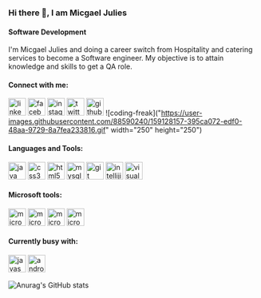 ### Hi there 👋, I am Micgael Julies
#### Software Development
I'm Micgael Julies and doing a career switch from Hospitality and catering services to become a Software engineer.
My objective is to attain knowledge and skills to get a QA role.

#### Connect with me:  
[<img src='https://cdn.jsdelivr.net/npm/simple-icons@3.0.1/icons/linkedin.svg' alt='linkedin' height='35'>](https://www.linkedin.com/in/MicgaelJulies/) [<img src='https://cdn.jsdelivr.net/npm/simple-icons@3.0.1/icons/facebook.svg' alt='facebook' height='35'>](https://www.facebook.com/MicgaelJulies) [<img src='https://cdn.jsdelivr.net/npm/simple-icons@3.0.1/icons/instagram.svg' alt='instagram' height='35'>](https://www.instagram.com/migo_vibe22/) [<img src='https://cdn.jsdelivr.net/npm/simple-icons@3.0.1/icons/twitter.svg' alt='twitter' height='35'>](https://twitter.com/MICGAEL) [<img src='https://cdn.jsdelivr.net/npm/simple-icons@3.0.1/icons/github.svg' alt='github' height='35'>](https://github.com/micgael22) ![coding-freak]("https://user-images.githubusercontent.com/88590240/159128157-395ca072-edf0-48aa-9729-8a7fea233816.gif" width="250" height="250")

#### Languages and Tools: 
<img src='https://cdn.jsdelivr.net/npm/simple-icons@3.0.1/icons/java.svg' alt='java' height='35'> <img src='https://cdn.jsdelivr.net/npm/simple-icons@3.0.1/icons/css3.svg' alt='css3' height='35'> <img src='https://cdn.jsdelivr.net/npm/simple-icons@3.0.1/icons/html5.svg' alt='html5' height='35'> <img src='https://cdn.jsdelivr.net/npm/simple-icons@3.0.1/icons/mysql.svg' alt='mysql' height='35'> <img src='https://cdn.jsdelivr.net/npm/simple-icons@3.0.1/icons/git.svg' alt='git' height='35'> <img src='https://cdn.jsdelivr.net/npm/simple-icons@3.0.1/icons/intellijidea.svg' alt='intellijidea' height='35'> <img src='https://cdn.jsdelivr.net/npm/simple-icons@3.0.1/icons/visualstudiocode.svg' alt='visualstudiocode' height='35'>
#### Microsoft tools: 
<img src='https://cdn.jsdelivr.net/npm/simple-icons@3.0.1/icons/microsoftexcel.svg' alt='microsoftexcel' height='35'> <img src='https://cdn.jsdelivr.net/npm/simple-icons@3.0.1/icons/microsoftoffice.svg' alt='microsoftoffice' height='35'> <img src='https://cdn.jsdelivr.net/npm/simple-icons@3.0.1/icons/microsoftpowerpoint.svg' alt='microsoftpowerpoint' height='35'> <img src='https://cdn.jsdelivr.net/npm/simple-icons@3.0.1/icons/microsoftword.svg' alt='microsoftword' height='35'>               
#### Currently busy with: 
<img src='https://cdn.jsdelivr.net/npm/simple-icons@3.0.1/icons/javascript.svg' alt='javascript' height='35'> <img src='https://cdn.jsdelivr.net/npm/simple-icons@3.0.1/icons/androidstudio.svg' alt='androidstudio' height='35'> 

![Anurag's GitHub stats](https://github-readme-stats.vercel.app/api?username=micgael22&theme=dark&show_icons=true)
